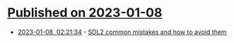 # [Published on 2023-01-08](index.md)

* [2023-01-08, 02:21:34](https://news.ycombinator.com/item?id=34295328) - [SDL2 common mistakes and how to avoid them](https://nullprogram.com/blog/2023/01/08/)
